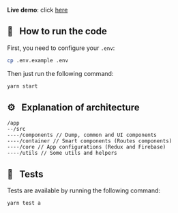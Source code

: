 **Live demo**: click [here](https://movie-chat-app-lucasbesen.herokuapp.com/)

## :hammer: &nbsp; How to run the code

First, you need to configure your `.env`:

```sh
cp .env.example .env
```

Then just run the following command:

```sh
yarn start
```

## :gear: &nbsp; Explanation of architecture
```
/app
--/src
----/components // Dump, common and UI components
----/container // Smart components (Routes components)
----/core // App configurations (Redux and Firebase)
----/utils // Some utils and helpers
```

## :wrench: &nbsp; Tests
Tests are available by running the following command:
```sh
yarn test a
```
